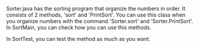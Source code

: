 
Sorter.java has the sorting program that organize the numbers in order. 
It consists of 2 methods, 'sort' and 'PrintSort'. 
You can use this class when you organize numbers with the command 'Sorter.sort' and 'Sorter.PrintSort'. In SortMain, you can check how you can use this methods.  

In SortTest, you can test the method as much as you want. 
